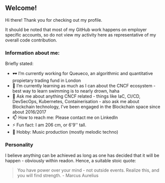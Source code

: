## Welcome!

Hi there! Thank you for checking out my profile. 

It should be noted that most of my GitHub work happens on employer specific accounts, so do not view my activity here as representative of my overall code contribution.

### Information about me:

Briefly stated:
- :dark_sunglasses: I’m currently working for Queueco, an algorithmic and quantitative propietary trading fund in London
- 🌱 I’m currently learning as much as I can about the CNCF ecosystem - best way to learn swimming is to nearly drown, haha
- 💬 Ask me about anything CNCF related - things like IaC, CI/CD, DevSecOps, Kubernetes, Containerisation - also ask me about Blockchain technology, I've been engaged in the Blockchain space since about 2016/2017
- 📫 How to reach me: Please contact me on LinkedIn
- ⚡ Fun fact: I am 206 cm, or 6'9'' tall.
- :musical_keyboard: Hobby: Music production (mostly melodic techno)

### Personality

I believe anything can be achieved as long as one has decided that it will be happen - obviously within readon. Hence, a suitable stoic quote:

> You have power over your mind - not outside events. Realize this, and you will find strength. - Marcus Aurelius
